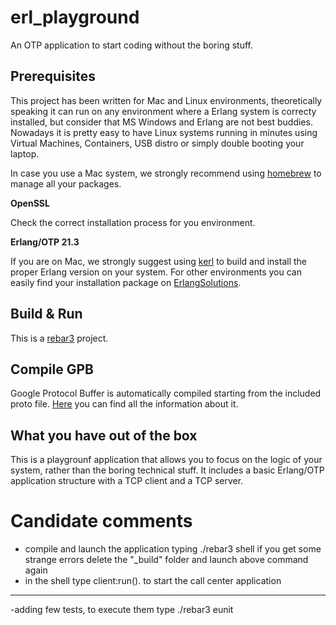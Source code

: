 # erl_playground

An OTP application to start coding without the boring stuff.

## Prerequisites
This project has been written for Mac and Linux environments, theoretically speaking it can run on any environment where a Erlang system is correcty installed, but consider that MS Windows and Erlang are not best buddies. Nowadays it is pretty easy to have Linux systems running in minutes using Virtual Machines, Containers, USB distro or simply double booting your laptop.

In case you use a Mac system, we strongly recommend using [homebrew](https://brew.sh/) to manage all your packages.

**OpenSSL**

Check the correct installation process for you environment.

**Erlang/OTP 21.3**

If you are on Mac, we strongly suggest using [kerl](https://github.com/kerl/kerl) to build and install the proper Erlang version on your system. For other environments you can easily find your installation package on [ErlangSolutions](https://www.erlang-solutions.com/).

## Build & Run

This is a [rebar3](https://www.rebar3.org/) project.

## Compile GPB

Google Protocol Buffer is automatically compiled starting from the included proto file.
[Here](https://developers.google.com/protocol-buffers/) you can find all the information about it.

## What you have out of the box
This is a playgrounf application that allows you to focus on the logic of your system, rather than the boring technical stuff. It includes a basic Erlang/OTP application structure with a TCP client and a TCP server.

# Candidate comments

- compile and launch the application typing ./rebar3 shell
	if you get some strange errors delete the "_build" folder and launch above command again
- in the shell type client:run(). to start the call center application
----------
-adding few tests, to execute them type ./rebar3 eunit
